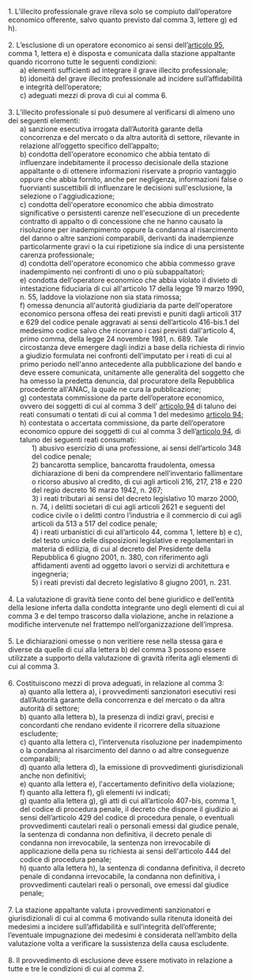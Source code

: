 <ul style="list-style-type: none;">
    <li>1. L’illecito professionale grave rileva solo se compiuto dall’operatore economico offerente, salvo quanto previsto dal comma 3, lettere g) ed h).</li></br>
    <li>2. L’esclusione di un operatore economico ai sensi dell’<a href="/index.html?article=articolo-95&version=1">articolo 95</a>, comma 1, lettera e) è disposta e comunicata dalla stazione appaltante quando ricorrono tutte le seguenti condizioni:
        <ul class="alist" style="list-style-type: none;">
            <li>a) elementi sufficienti ad integrare il grave illecito professionale;</li>
            <li>b) idoneità del grave illecito professionale ad incidere sull’affidabilità e integrità dell’operatore;</li>
            <li>c) adeguati mezzi di prova di cui al comma 6.</li>
        </ul>
    </li></br>
    <li>3. L’illecito professionale si può desumere al verificarsi di almeno uno dei seguenti elementi:
        <ul class="alist" style="list-style-type: none;">
            <li>a) sanzione esecutiva irrogata dall’Autorità garante della concorrenza e del mercato o da altra autorità di settore, rilevante in relazione all’oggetto specifico dell’appalto;</li>
            <li>b) condotta dell'operatore economico che abbia tentato di influenzare indebitamente il processo decisionale della stazione appaltante o di ottenere informazioni riservate a proprio vantaggio oppure che abbia fornito, anche per negligenza, informazioni false o fuorvianti suscettibili di influenzare le decisioni sull'esclusione, la selezione o l'aggiudicazione;</li>
            <li>c) condotta dell'operatore economico che abbia dimostrato significative o persistenti carenze nell'esecuzione di un precedente contratto di appalto o di concessione che ne hanno causato la risoluzione per inadempimento oppure la condanna al risarcimento del danno o altre sanzioni comparabili, derivanti da inadempienze particolarmente gravi o la cui ripetizione sia indice di una persistente carenza professionale;</li>
            <li>d) condotta dell'operatore economico che abbia commesso grave inadempimento nei confronti di uno o più subappaltatori;</li>
            <li>e) condotta dell'operatore economico che abbia violato il divieto di intestazione fiduciaria di cui all'articolo 17 della legge 19 marzo 1990, n. 55, laddove la violazione non sia stata rimossa;</li>
            <li>f) omessa denuncia all'autorità giudiziaria da parte dell'operatore economico persona offesa dei reati previsti e puniti dagli articoli 317 e 629 del codice penale aggravati ai sensi dell’articolo 416-bis.1 del medesimo codice salvo che ricorrano i casi previsti dall'articolo 4, primo comma, della legge 24 novembre 1981, n. 689. Tale circostanza deve emergere dagli indizi a base della richiesta di rinvio a giudizio formulata nei confronti dell'imputato per i reati di cui al primo periodo nell'anno antecedente alla pubblicazione del bando e deve essere comunicata, unitamente alle generalità del soggetto che ha omesso la  predetta denuncia, dal procuratore della Repubblica procedente all'ANAC, la quale ne cura la pubblicazione;</li>
            <li>g) contestata commissione da parte dell’operatore economico, ovvero dei soggetti di cui al comma 3 dell’ <a href="/index.html?article=articolo-94&version=1">articolo 94</a> di taluno dei reati consumati o tentati di cui al comma 1 del medesimo <a href="/index.html?article=articolo-94&version=1">articolo 94</a>;</li>
            <li>h) contestata o accertata commissione, da parte dell’operatore economico oppure dei soggetti di cui al comma 3 dell’<a href="/index.html?article=articolo-94&version=1">articolo 94</a>, di taluno dei seguenti reati consumati:
                <ul style="list-style-type: none;">
                    <li>1) abusivo esercizio di una professione, ai sensi dell’articolo 348 del codice penale;</li>
                    <li>2) bancarotta semplice, bancarotta fraudolenta, omessa dichiarazione di beni da comprendere nell’inventario fallimentare o ricorso abusivo al credito, di cui agli articoli 216, 217, 218 e 220 del regio decreto 16 marzo 1942, n. 267;</li>
                    <li>3) i reati tributari ai sensi del decreto legislativo 10 marzo 2000, n. 74, i delitti societari di cui agli articoli 2621 e seguenti del codice civile o i delitti contro l’industria e il commercio di cui agli articoli da 513 a 517 del codice penale;</li>
                    <li>4) i reati urbanistici di cui all’articolo 44, comma 1, lettere b) e c), del testo unico delle disposizioni legislative e regolamentari in materia di edilizia, di cui al decreto del Presidente della Repubblica 6 giugno 2001, n. 380, con riferimento agli affidamenti aventi ad oggetto lavori o servizi di architettura e ingegneria;</li>
                    <li>5) i reati previsti dal decreto legislativo 8 giugno 2001, n. 231.</li>
                </ul>
            </li>
        </ul>
    </li></br>
    <li>4. La valutazione di gravità tiene conto del bene giuridico e dell’entità della lesione inferta dalla condotta integrante uno degli elementi di cui al comma 3 e del tempo trascorso dalla violazione, anche in relazione a modifiche intervenute nel frattempo nell’organizzazione dell’impresa.</li></br>
    <li>5. Le dichiarazioni omesse o non veritiere rese nella stessa gara e diverse da quelle di cui alla lettera b) del comma 3 possono essere utilizzate a supporto della valutazione di gravità riferita agli elementi di cui al comma 3.</li></br>
    <li>6. Costituiscono mezzi di prova adeguati, in relazione al comma 3:
        <ul class="alist" style="list-style-type: none;">
            <li>a) quanto alla lettera a), i provvedimenti sanzionatori esecutivi resi dall’Autorità garante della concorrenza e del mercato o da altra autorità di settore;</li>
            <li>b) quanto alla lettera b), la presenza di indizi gravi, precisi e concordanti che rendano evidente il ricorrere della situazione escludente;</li>
            <li>c) quanto alla lettera c), l’intervenuta risoluzione per inadempimento o la condanna al risarcimento del danno o ad altre conseguenze comparabili;</li>
            <li>d) quanto alla lettera d), la emissione di provvedimenti giurisdizionali anche non definitivi;</li>
            <li>e) quanto alla lettera e), l'accertamento definitivo della violazione;</li>
            <li>f) quanto alla lettera f), gli elementi ivi indicati;</li>
            <li>g) quanto alla lettera g), gli atti di cui all’articolo 407-bis, comma 1, del codice di procedura penale, il decreto che dispone il giudizio ai sensi dell’articolo 429 del codice di procedura penale, o eventuali provvedimenti cautelari reali o personali emessi dal giudice penale, la sentenza di condanna non definitiva, il decreto penale di condanna non irrevocabile, la sentenza non irrevocabile di applicazione della pena su richiesta ai sensi dell'articolo 444 del codice di procedura penale;</li>
            <li>h) quanto alla lettera h), la sentenza di condanna definitiva, il decreto penale di condanna irrevocabile, la condanna non definitiva, i provvedimenti cautelari reali o personali, ove emessi dal giudice penale;</li>
        </ul>
    </li></br>
    <li>7. La stazione appaltante valuta i provvedimenti sanzionatori e giurisdizionali di cui al comma 6 motivando sulla ritenuta idoneità dei medesimi a incidere sull’affidabilità e sull’integrità dell’offerente; l’eventuale impugnazione dei medesimi è considerata nell’ambito della valutazione volta a verificare la sussistenza della causa escludente.</li></br>
    <li>8. Il provvedimento di esclusione deve essere motivato in relazione a tutte e tre le condizioni di cui al comma 2.</li></br>
</ul> 